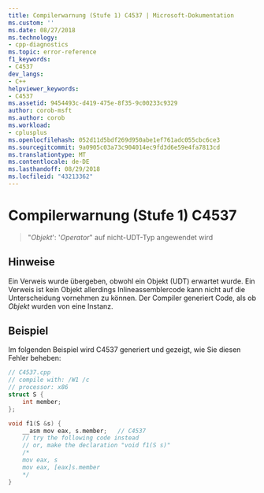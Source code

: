 ```yaml
---
title: Compilerwarnung (Stufe 1) C4537 | Microsoft-Dokumentation
ms.custom: ''
ms.date: 08/27/2018
ms.technology:
- cpp-diagnostics
ms.topic: error-reference
f1_keywords:
- C4537
dev_langs:
- C++
helpviewer_keywords:
- C4537
ms.assetid: 9454493c-d419-475e-8f35-9c00233c9329
author: corob-msft
ms.author: corob
ms.workload:
- cplusplus
ms.openlocfilehash: 052d11d5bdf269d950abe1ef761adc055cbc6ce3
ms.sourcegitcommit: 9a0905c03a73c904014ec9fd3d6e59e4fa7813cd
ms.translationtype: MT
ms.contentlocale: de-DE
ms.lasthandoff: 08/29/2018
ms.locfileid: "43213362"
---
```

# <a name="compiler-warning-level-1-c4537"></a>Compilerwarnung (Stufe 1) C4537

> "*Objekt*': '*Operator*" auf nicht-UDT-Typ angewendet wird

## <a name="remarks"></a>Hinweise

Ein Verweis wurde übergeben, obwohl ein Objekt (UDT) erwartet wurde. Ein Verweis ist kein Objekt allerdings Inlineassemblercode kann nicht auf die Unterscheidung vornehmen zu können. Der Compiler generiert Code, als ob *Objekt* wurden von eine Instanz.

## <a name="example"></a>Beispiel

Im folgenden Beispiel wird C4537 generiert und gezeigt, wie Sie diesen Fehler beheben:

```cpp
// C4537.cpp
// compile with: /W1 /c
// processor: x86
struct S {
    int member;
};

void f1(S &s) {
    __asm mov eax, s.member;   // C4537
    // try the following code instead
    // or, make the declaration "void f1(S s)"
    /*
    mov eax, s
    mov eax, [eax]s.member
    */
}
```